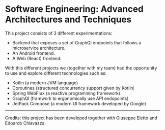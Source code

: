 # Software Engineering: Advanced Architectures and Techniques

This project consists of 3 different experimentations:
* Backend that exposes a set of GraphQl endpoints that follows a microservice
  architecture.
* An Android frontend.
* A Web (React) frontend.

With this different projects we (together with my team) had the opportunity to
use and explore different technologies such as:

* Kotlin (a modern JVM language)
* Coroutines (structured concurrency support given by Kotlin)
* Spring WebFlux (a reactive programming framework)
* GraphQl (framwork to ergonomically use API endopoints)
* JetPack Compose (a modern UI framework developed by Google)

---

Credits: this project has been developed together with Giuseppe Eletto and
Edoardo Chiavazza.
